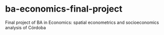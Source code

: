 # ba-economics-final-project
Final project of BA in Economics: spatial econometrics and socioeconomics analysis of Córdoba
